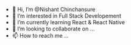 - 👋 Hi, I’m @Nishant Chinchansure
- 👀 I’m interested in Full Stack Developement
- 🌱 I’m currently learning React & React Native
- 💞️ I’m looking to collaborate on ...
- 📫 How to reach me ...

<!---
NishantApprely/NishantApprely is a ✨ special ✨ repository because its `README.md` (this file) appears on your GitHub profile.
You can click the Preview link to take a look at your changes.
--->
